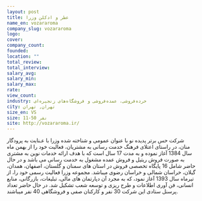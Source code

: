 ```yaml
---
layout: post
title: عطر و ادکلن وزرا
name_en: vozararoma
company_slug: vozararoma
logo: 
cover: 
company_count:
founded:
location: ""
total_review: 
total_interview: 
salary_avg: 
salary_min: 
salary_max: 
rate: 
view_count: 
industry: خرده‌فروشی، عمده‌فروشی و فروشگاه‌های زنجیره‌ای
city: تهران, تهران
size_en: VS
size: 11-50 نفر
site: http://vozararoma.ir/
---
```


شرکت حس برتر پدیده نو با عنوان عمومی و شناخته شده وزرا با عـنایت به پرودگار منان، در راستای اعتلای فرهنگ خدمت رسانی به مشتریان، فعالیت خود را از بهمن ماه سال 1384 آغاز نموده و به مدت 17 سال است که با هدف ارائه خدمات نوین به مشتری به صورت فروش ریتیل و فروش عمده مشغول به خدمت رسانی می باشد و در حال حاضر شامل 16 پایگاه تخصصی فروش در استان های سمنان و گلستان، اصفهان، همدان، گیلان، خراسان شمالی و خراسان رضوی میباشد.
مجموعه وزرا فعالیت رسمی خود را، از تیرماه سال 1393 آغاز نمود، که به مجرد آن دپارتمان های مالی، تبلیغات، بازرگانی، منابع انسانی، فن آوری اطلاعات و طرح ریزی و توسعه شعب تشکیل شد. در حال حاضر تعداد پرسنل ستادی این شرکت 30 نفر و کارکنان صفی و فروشگاهی 40 نفر میباشند.
